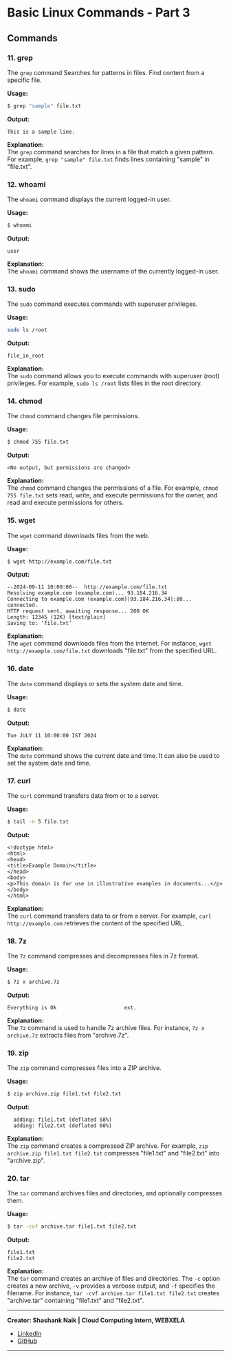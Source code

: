 # **Basic Linux Commands - Part 3**

## Commands

### 11. **grep**

The `grep` command Searches for patterns in files. Find content from a specific file.


**Usage:** 
```bash
$ grep "sample" file.txt
```
**Output:**
```
This is a sample line.
```

**Explanation:**  
The `grep` command searches for lines in a file that match a given pattern. For example, `grep "sample" file.txt` finds lines containing "sample" in "file.txt".

### 12. **whoami**

The `whoami` command displays the current logged-in user.


**Usage:**
```bash
$ whoami
```

**Output:**
```
user
```

**Explanation:**  
The `whoami` command shows the username of the currently logged-in user.

### 13. **sudo**

The `sudo` command executes commands with superuser privileges.


**Usage:**
```bash
sudo ls /root
```
**Output:**
```
file_in_root
```
**Explanation:**  
The `sudo` command allows you to execute commands with superuser (root) privileges. For example, `sudo ls /root` lists files in the root directory.

### 14. **chmod**

The `chmod` command changes file permissions.


**Usage:**
```bash
$ chmod 755 file.txt
```

**Output:**
```
<No output, but permissions are changed>
```

**Explanation:**  
The `chmod` command changes the permissions of a file. For example, `chmod 755 file.txt` sets read, write, and execute permissions for the owner, and read and execute permissions for others.

### 15. **wget**

The `wget` command downloads files from the web.


**Usage:**
```bash
$ wget http://example.com/file.txt
```

**Output:**
```
--2024-09-11 10:00:00--  http://example.com/file.txt
Resolving example.com (example.com)... 93.184.216.34
Connecting to example.com (example.com)|93.184.216.34|:80... connected.
HTTP request sent, awaiting response... 200 OK
Length: 12345 (12K) [text/plain]
Saving to: ‘file.txt’
```

**Explanation:**  
The `wget` command downloads files from the internet. For instance, `wget http://example.com/file.txt` downloads "file.txt" from the specified URL.

### 16. **date**

The `date` command displays or sets the system date and time.


**Usage:**
```bash
$ date
```

**Output:**
```
Tue JULY 11 10:00:00 IST 2024
```

**Explanation:**  
The `date` command shows the current date and time. It can also be used to set the system date and time.

### 17. **curl**

The `curl` command transfers data from or to a server.


**Usage:**
```bash
$ tail -n 5 file.txt
```

**Output:**
```
<!doctype html>
<html>
<head>
<title>Example Domain</title>
</head>
<body>
<p>This domain is for use in illustrative examples in documents...</p>
</body>
</html>
```

**Explanation:**  
The `curl` command transfers data to or from a server. For example, `curl http://example.com` retrieves the content of the specified URL.

### 18. **7z**

The `7z` command compresses and decompresses files in 7z format.


**Usage:**
```bash
$ 7z x archive.7z
```

**Output:**
```
Everything is Ok                      ext.
```

**Explanation:**  
The `7z` command is used to handle 7z archive files. For instance, `7z x archive.7z` extracts files from "archive.7z".
### 19. **zip**

The `zip` command compresses files into a ZIP archive.


**Usage:**
```bash
$ zip archive.zip file1.txt file2.txt
```

**Output:**
```
  adding: file1.txt (deflated 58%)
  adding: file2.txt (deflated 60%)
```

**Explanation:**  
The `zip` command creates a compressed ZIP archive. For example, `zip archive.zip file1.txt file2.txt` compresses "file1.txt" and "file2.txt" into "archive.zip".

### 20. **tar**

The `tar` command archives files and directories, and optionally compresses them.


**Usage:**
```bash
$ tar -cvf archive.tar file1.txt file2.txt
```

**Output:**
```
file1.txt
file2.txt
```

**Explanation:**  
The `tar` command creates an archive of files and directories. The `-c` option creates a new archive, `-v` provides a verbose output, and `-f` specifies the filename. For instance, `tar -cvf archive.tar file1.txt file2.txt` creates "archive.tar" containing "file1.txt" and "file2.txt".

---


**Creator: Shashank Naik | Cloud Computing Intern, WEBXELA**

- [LinkedIn](https://www.linkedin.com/in/shashank-naik09061319)
- [GitHub](https://github.com/Shashank693)
---

